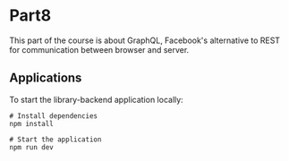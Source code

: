 # Part8

This part of the course is about GraphQL, Facebook's alternative to REST for communication between browser and server.

## Applications

To start the library-backend application locally:

```console
# Install dependencies
npm install

# Start the application
npm run dev
```